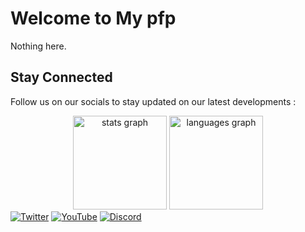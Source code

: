 # Welcome to My pfp

Nothing here.

## Stay Connected

Follow us on our socials to stay updated on our latest developments :

<div align="center">
  <img src="https://github-readme-stats.vercel.app/api?username=stang001&hide_title=false&hide_rank=false&show_icons=true&include_all_commits=true&count_private=true&disable_animations=false&theme=omni&locale=en&hide_border=false" height="150" alt="stats graph"  />
  <img src="https://github-readme-stats.vercel.app/api/top-langs?username=stang001&locale=en&hide_title=false&layout=compact&card_width=320&langs_count=5&theme=omni&hide_border=false" height="150" alt="languages graph"  />
</div>

<div>
  <a href="https://www.youtube.com/watch?v=dQw4w9WgXcQ"><img src="https://img.shields.io/badge/-Twitter-1DA1F2?logo=twitter&logoColor=white" alt="Twitter"></a>
  <a href="https://www.youtube.com/watch?v=dQw4w9WgXcQ"><img src="https://img.shields.io/badge/-YouTube-FF0000?logo=youtube&logoColor=white" alt="YouTube"></a>
  <a href="https://discord.gg/CsArCxT5"><img src="https://img.shields.io/badge/-Discord-5865F2?logo=discord&logoColor=white" alt="Discord"></a>
</div>

